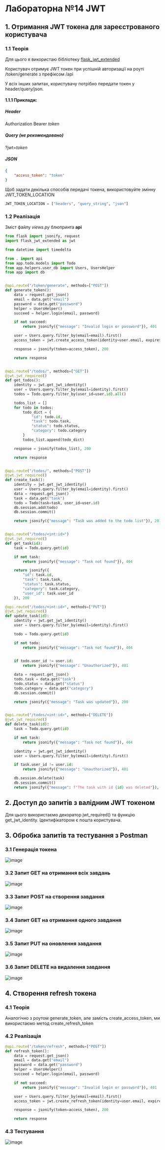 # Лабораторна №14 JWT

## 1. Отримання JWT токена для зареєстрованого користувача

### 1.1 Теорія

Для цього я використаю бібліотеку 
[flask_jwt_extended](https://flask-jwt-extended.readthedocs.io/en/stable/)

Користувач отримує JWT токен при успішній авторизації
на роуті /token/generate з префіксом /api

У всіх інших запитах, користувачу потрібно передати токен у 
header/query/json.

#### 1.1.1 Приклади:

##### Header

Authorization Bearer *token*

##### Query (не рекомендовано)

?jwt=*token*

##### JSON

```json
{
    "access_token": "token"
}
```

Щоб задати декілька способів передачі токена,
використовуйте змінну JWT_TOKEN_LOCATION

```python
JWT_TOKEN_LOCATION = ["headers", "query_string", "json"]
```

### 1.2 Реалізація

Зміст файлу *views.py* блюпринта **api**

```python
from flask import jsonify, request
import flask_jwt_extended as jwt

from datetime import timedelta

from . import api
from app.todo.models import Todo
from app.helpers.user_db import Users, UsersHelper
from app import db


@api.route("/token/generate", methods=["POST"])
def generate_token():
    data = request.get_json()
    email = data.get("email")
    password = data.get("password")
    helper = UsersHelper()
    succeed = helper.login(email, password)

    if not succeed:
        return jsonify({"message": "Invalid login or password"}), 401

    user = Users.query.filter_by(email=email).first()
    access_token = jwt.create_access_token(identity=user.email, expires_delta=timedelta(days=1))

    response = jsonify(token=access_token), 200

    return response


@api.route("/todos/", methods=["GET"])
@jwt.jwt_required()
def get_todos():
    identity = jwt.get_jwt_identity()
    user = Users.query.filter_by(email=identity).first()
    todos = Todo.query.filter_by(user_id=user.id).all()

    todos_list = []
    for todo in todos:
        todo_dict = {
            "id": todo.id,
            "task": todo.task,
            "status": todo.status,
            "category": todo.category
        }
        todos_list.append(todo_dict)

    response = jsonify(todos_list), 200

    return response


@api.route("/todos/", methods=["POST"])
@jwt.jwt_required()
def create_task():
    identity = jwt.get_jwt_identity()
    user = Users.query.filter_by(email=identity).first()
    data = request.get_json()
    task = data.get("task")
    todo = Todo(task=task, user_id=user.id)
    db.session.add(todo)
    db.session.commit()

    return jsonify({"message": "Task was added to the todo list"}), 201


@api.route("/todos/<int:id>")
@jwt.jwt_required()
def get_task(id):
    task = Todo.query.get(id)

    if not task:
        return jsonify({"message": "Task not found"}), 404

    return jsonify({
        "id": task.id,
        "task": task.task,
        "status": task.status,
        "category": task.category,
        "user_id": task.user_id
    }), 200

@api.route("/todos/<int:id>", methods=["PUT"])
@jwt.jwt_required()
def update_task(id):
    identity = jwt.get_jwt_identity()
    user = Users.query.filter_by(email=identity).first()

    todo = Todo.query.get(id)

    if not todo:
        return jsonify({"message": "Task not found"}), 404

   
    if todo.user_id != user.id:
        return jsonify({"message": "Unauthorized"}), 401

    data = request.get_json()
    todo.task = data.get("task")
    todo.status = data.get("status")
    todo.category = data.get("category")
    db.session.commit()

    return jsonify({"message": "Task was updated"}), 200


@api.route("/todos/<int:id>", methods=["DELETE"])
@jwt.jwt_required()
def delete_task(id):
    task = Todo.query.get(id)

    if not task:
        return jsonify({"message": "Task not found"}), 404

    identity = jwt.get_jwt_identity()
    user = Users.query.filter_by(email=identity).first()

    if task.user_id != user.id:
        return jsonify({"message": "Unauthorized"}), 401

    db.session.delete(task)
    db.session.commit()
    return jsonify({"message": f"The task with id {id} was deleted"}), 200

```

## 2. Доступ до запитів з валідним JWT токеном

Для цього використаємо декоратор 
jwt_required() та функцію get_jwt_identity.
Ідентифікатором є пошта користувача.

## 3. Обробка запитів та тестування з Postman

### 3.1 Генерація токена

![image](/screenshots/lab14/lab14_1.png)

### 3.2 Запит GET на отримання всіх завдань

![image](/screenshots/lab14/lab14_2.png)

### 3.3 Запит POST на створення завдання

![image](/screenshots/lab14/lab14_3.png)

### 3.4 Запит GET на отримання одного завдання

![image](/screenshots/lab14/lab14_4.png)

### 3.5 Запит PUT на оновлення завдання

![image](/screenshots/lab14/lab14_5.png)

### 3.6 Запит DELETE на видалення завдання

![image](/screenshots/lab14/lab14_6.png)

## 4. Створення refresh токена

### 4.1 Теорія

Аналогічно з роутом generate_token, але замість create_access_token,
ми використаємо метод create_refresh_token

### 4.2 Реалізація

```python
@api.route("/token/refresh", methods=["POST"])
def refresh_token():
    data = request.get_json()
    email = data.get("email")
    password = data.get("password")
    helper = UsersHelper()
    succeed = helper.login(email, password)

    if not succeed:
        return jsonify({"message": "Invalid login or password"}), 401

    user = Users.query.filter_by(email=email).first()
    access_token = jwt.create_refresh_token(identity=user.email, expires_delta=timedelta(days=1))

    response = jsonify(token=access_token), 200

    return response
```

### 4.3 Тестування

![image](/screenshots/lab14/lab14_7.png)

